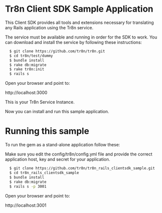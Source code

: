 # Tr8n Client SDK Sample Application

This Client SDK provides all tools and extensions necessary for translating any Rails application using the Tr8n service.

The service must be available and running in order for the SDK to work. You can download and install the service by following these instructions:

```sh
  $ git clone https://github.com/tr8n/tr8n.git
  $ cd tr8n/test/dummy
  $ bundle install
  $ rake db:migrate
  $ rake tr8n:init
  $ rails s
```

Open your browser and point to:

  http://localhost:3000

This is your Tr8n Service Instance.

Now you can install and run this sample application.

# Running this sample

To run the gem as a stand-alone application follow these:

Make sure you edit the config/tr8n/config.yml file and provide the correct application host, key and secret for your application.

```sh
  $ git clone https://github.com/tr8n/tr8n_rails_clientsdk_sample.git
  $ cd tr8n_rails_clientsdk_sample
  $ bundle install
  $ rake db:migrate
  $ rails s -p 3001
```

Open your browser and point to:

  http://localhost:3001
